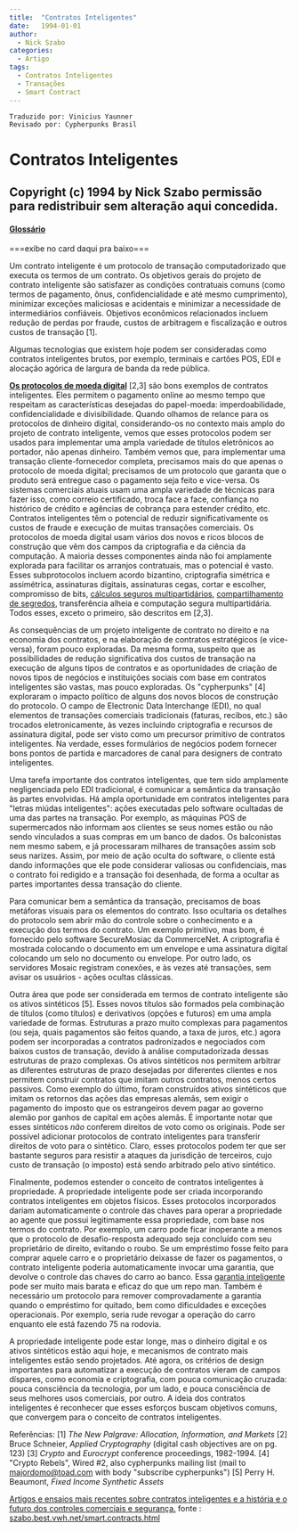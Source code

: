```yaml
---
title:  "Contratos Inteligentes"
date:   1994-01-01
author:
  - Nick Szabo
categories:
  - Artigo
tags:
  - Contratos Inteligentes
  - Transações
  - Smart Contract
---
```


```
Traduzido por: Vinicius Yaunner
Revisado por: Cypherpunks Brasil
```

# Contratos Inteligentes

Copyright (c) 1994 by Nick Szabo
permissão para redistribuir sem alteração aqui concedida.
------------------------------------------------------------

#### [Glossário](glossario-de-contratos-inteligentes.md)
===exibe no card daqui pra baixo===

Um contrato inteligente é um protocolo de transação computadorizado que executa os termos de um contrato. Os objetivos gerais do projeto de contrato inteligente são satisfazer as condições contratuais comuns (como termos de pagamento, ônus, confidencialidade e até mesmo cumprimento), minimizar exceções maliciosas e acidentais e minimizar a necessidade de intermediários confiáveis. Objetivos econômicos relacionados incluem redução de perdas por fraude, custos de arbitragem e fiscalização e outros custos de transação [1].

Algumas tecnologias que existem hoje podem ser consideradas como contratos inteligentes brutos, por exemplo, terminais e cartões POS, EDI e alocação agórica de largura de banda da rede pública.

**[Os protocolos de moeda digital](https://www.fon.hum.uva.nl/rob/Courses/InformationInSpeech/CDROM/Literature/LOTwinterschool2006/szabo.best.vwh.net/bearer_contracts.htmlhttps:/)** [2,3] são bons exemplos de contratos inteligentes. Eles permitem o pagamento online ao mesmo tempo que respeitam as características desejadas do papel-moeda: imperdoabilidade, confidencialidade e divisibilidade. Quando olhamos de relance para os protocolos de dinheiro digital, considerando-os no contexto mais amplo do projeto de contrato inteligente, vemos que esses protocolos podem ser usados para implementar uma ampla variedade de títulos eletrônicos ao portador, não apenas dinheiro. Também vemos que, para implementar uma transação cliente-fornecedor completa, precisamos mais do que apenas o protocolo de moeda digital; precisamos de um protocolo que garanta que o produto será entregue caso o pagamento seja feito e vice-versa. Os sistemas comerciais atuais usam uma ampla variedade de técnicas para fazer isso, como correio certificado, troca face a face, confiança no histórico de crédito e agências de cobrança para estender crédito, etc. Contratos inteligentes têm o potencial de reduzir significativamente os custos de fraude e execução de muitas transações comerciais. Os protocolos de moeda digital usam vários dos novos e ricos blocos de construção que vêm dos campos da criptografia e da ciência da computação. A maioria desses componentes ainda não foi amplamente explorada para facilitar os arranjos contratuais, mas o potencial é vasto. Esses subprotocolos incluem acordo bizantino, criptografia simétrica e assimétrica, assinaturas digitais, assinaturas cegas, cortar e escolher, compromisso de bits, [cálculos seguros multipartidários](os-protocolos-de-deus.md), [compartilhamento de segredos](https://www.fon.hum.uva.nl/rob/Courses/InformationInSpeech/CDROM/Literature/LOTwinterschool2006/szabo.best.vwh.net/secret.html), transferência alheia e computação segura multipartidária. Todos esses, exceto o primeiro, são descritos em [2,3].

As consequências de um projeto inteligente de contrato no direito e na economia dos contratos, e na elaboração de contratos estratégicos (e vice-versa), foram pouco exploradas. Da mesma forma, suspeito que as possibilidades de redução significativa dos custos de transação na execução de alguns tipos de contratos e as oportunidades de criação de novos tipos de negócios e instituições sociais com base em contratos inteligentes são vastas, mas pouco exploradas. Os "cypherpunks" [4] exploraram o impacto político de alguns dos novos blocos de construção do protocolo. O campo de Electronic Data Interchange (EDI), no qual elementos de transações comerciais tradicionais (faturas, recibos, etc.) são trocados eletronicamente, às vezes incluindo criptografia e recursos de assinatura digital, pode ser visto como um precursor primitivo de contratos inteligentes. Na verdade, esses formulários de negócios podem fornecer bons pontos de partida e marcadores de canal para designers de contrato inteligentes.

Uma tarefa importante dos contratos inteligentes, que tem sido amplamente negligenciada pelo EDI tradicional, é comunicar a semântica da transação às partes envolvidas. Há ampla oportunidade em contratos inteligentes para "letras miúdas inteligentes": ações executadas pelo software ocultadas de uma das partes na transação. Por exemplo, as máquinas POS de supermercados não informam aos clientes se seus nomes estão ou não sendo vinculados a suas compras em um banco de dados. Os balconistas nem mesmo sabem, e já processaram milhares de transações assim sob seus narizes. Assim, por meio de ação oculta do software, o cliente está dando informações que ele pode considerar valiosas ou confidenciais, mas o contrato foi redigido e a transação foi desenhada, de forma a ocultar as partes importantes dessa transação do cliente.

Para comunicar bem a semântica da transação, precisamos de boas metáforas visuais para os elementos do contrato. Isso ocultaria os detalhes do protocolo sem abrir mão do controle sobre o conhecimento e a execução dos termos do contrato. Um exemplo primitivo, mas bom, é fornecido pelo software SecureMosiac da CommerceNet. A criptografia é mostrada colocando o documento em um envelope e uma assinatura digital colocando um selo no documento ou envelope. Por outro lado, os servidores Mosaic registram conexões, e às vezes até transações, sem avisar os usuários - ações ocultas clássicas.

Outra área que pode ser considerada em termos de contrato inteligente são os ativos sintéticos [5]. Esses novos títulos são formados pela combinação de títulos (como títulos) e derivativos (opções e futuros) em uma ampla variedade de formas. Estruturas a prazo muito complexas para pagamentos (ou seja, quais pagamentos são feitos quando, a taxa de juros, etc.) agora podem ser incorporadas a contratos padronizados e negociados com baixos custos de transação, devido à análise computadorizada dessas estruturas de prazo complexas. Os ativos sintéticos nos permitem arbitrar as diferentes estruturas de prazo desejadas por diferentes clientes e nos permitem construir contratos que imitam outros contratos, menos certos passivos. Como exemplo do último, foram construídos ativos sintéticos que imitam os retornos das ações das empresas alemãs, sem exigir o pagamento do imposto que os estrangeiros devem pagar ao governo alemão por ganhos de capital em ações alemãs. É importante notar que esses sintéticos _não_ conferem direitos de voto como os originais. Pode ser possível adicionar protocolos de contrato inteligentes para transferir direitos de voto para o sintético. Claro, esses protocolos podem ter que ser bastante seguros para resistir a ataques da jurisdição de terceiros, cujo custo de transação (o imposto) está sendo arbitrado pelo ativo sintético.

Finalmente, podemos estender o conceito de contratos inteligentes à propriedade. A propriedade inteligente pode ser criada incorporando contratos inteligentes em objetos físicos. Esses protocolos incorporados dariam automaticamente o controle das chaves para operar a propriedade ao agente que possui legitimamente essa propriedade, com base nos termos do contrato. Por exemplo, um carro pode ficar inoperante a menos que o protocolo de desafio-resposta adequado seja concluído com seu proprietário de direito, evitando o roubo. Se um empréstimo fosse feito para comprar aquele carro e o proprietário deixasse de fazer os pagamentos, o contrato inteligente poderia automaticamente invocar uma garantia, que devolve o controle das chaves do carro ao banco. Essa [garantia inteligente](https://www.fon.hum.uva.nl/rob/Courses/InformationInSpeech/CDROM/Literature/LOTwinterschool2006/szabo.best.vwh.net/smart.liens.html) pode ser muito mais barata e eficaz do que um repo man. Também é necessário um protocolo para remover comprovadamente a garantia quando o empréstimo for quitado, bem como dificuldades e exceções operacionais. Por exemplo, seria rude revogar a operação do carro enquanto ele está fazendo 75 na rodovia.

A propriedade inteligente pode estar longe, mas o dinheiro digital e os ativos sintéticos estão aqui hoje, e mecanismos de contrato mais inteligentes estão sendo projetados. Até agora, os critérios de design importantes para automatizar a execução de contratos vieram de campos díspares, como economia e criptografia, com pouca comunicação cruzada: pouca consciência da tecnologia, por um lado, e pouca consciência de seus melhores usos comerciais, por outro. A ideia dos contratos inteligentes é reconhecer que esses esforços buscam objetivos comuns, que convergem para o conceito de contratos inteligentes.

Referências:
[1] _The New Palgrave: Allocation, Information, and Markets_
[2] Bruce Schneier, _Applied Cryptography_ (digital cash
objectives are on pg. 123)
[3] _Crypto_ and _Eurocrypt_ conference proceedings, 1982-1994.
[4] "Crypto Rebels", Wired #2, also cypherpunks mailing list
(mail to majordomo@toad.com with body "subscribe cypherpunks")
[5] Perry H. Beaumont, _Fixed Income Synthetic Assets_

[Artigos e ensaios mais recentes sobre contratos inteligentes e a história e o futuro dos controles comerciais e segurança.](https://www.fon.hum.uva.nl/rob/Courses/InformationInSpeech/CDROM/Literature/LOTwinterschool2006/szabo.best.vwh.net/index.html)
fonte : [szabo.best.vwh.net/smart.contracts.html](https://www.fon.hum.uva.nl/rob/Courses/InformationInSpeech/CDROM/Literature/LOTwinterschool2006/szabo.best.vwh.net/smart.contracts.html)
